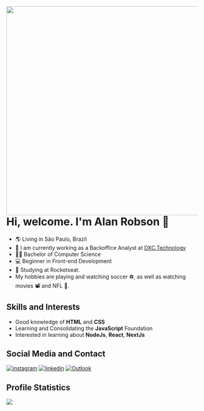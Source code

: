 <img align="right" height="550em" src="https://bl3302files.storage.live.com/y4maX5ik0vJl-yeMLz1FvdEH6-Yjt-3bHjaNrN1i-0gqrzUfq0Lm0zCvC8RzX0gCjRuoY2ogkdE7TEMeW664utE3hXmVjL0MswLdOnCsLEUAhyas5r4QH3kTGsVMokzIMCSr2kxcbh1V319zZXoK2OG4n5UsJOLTCxR0F78RonXcieoJRQRSSnmrW6RdlbZ15Xl?width=375&height=550&cropmode=none" />

# Hi, welcome. I'm Alan Robson :wave:

- :earth_americas: Living in São Paulo, Brazil
- :briefcase: I am currently working as a Backoffice Analyst at [DXC.Technology](https://dxc.com/br/pt)
- :man_student: Bachelor of Computer Science
- :computer: Beginner in Front-end Development
- :rocket: Studying at Rocketseat.
- My hobbies are playing and watching soccer :soccer:, as well as watching movies :film_projector: and NFL :football:.

## Skills and Interests
- Good knowledge of **HTML** and **CSS**
- Learning and Consolidating the **JavaScript** Foundation
- Interested in learning about **NodeJs**, **React**, **NextJs**

## Social Media and Contact
[![instagram](https://img.shields.io/badge/Instagram-E4405F?style=for-the-badge&logo=instagram&logoColor=white)](https://www.instagram.com/_alanr14/)
[![linkedin](https://img.shields.io/badge/linkedin-%230077B5.svg?&style=for-the-badge&logo=linkedin&logoColor=white)](https://www.linkedin.com/in/alan-rs-lopes/)
[![Outlook](https://img.shields.io/badge/Outlook-0078D4?style=for-the-badge&logo=microsoft-outlook&logoColor=white)](mailto:ktorz.dev@outlook.com)

## Profile Statistics
![](https://github-readme-stats.vercel.app/api?username=ktorzdev&show_icons=true&theme=gotham)
